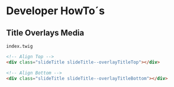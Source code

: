 # Developer HowTo´s

## Title Overlays Media

`index.twig`

```html
<!-- Align Top -->
<div class="slideTitle slideTitle--overlayTitleTop"></div>

<!-- Align Bottom -->
<div class="slideTitle slideTitle--overlayTitleBottom"></div>
```
